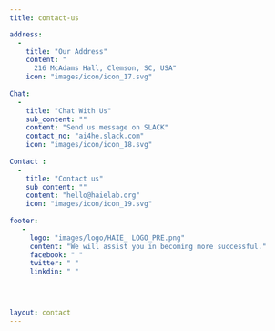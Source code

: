 ```yaml
---
title: contact-us

address: 
  -
    title: "Our Address"
    content: "
      216 McAdams Hall, Clemson, SC, USA"
    icon: "images/icon/icon_17.svg"
      
Chat: 
  -
    title: "Chat With Us"
    sub_content: ""
    content: "Send us message on SLACK"
    contact_no: "ai4he.slack.com"
    icon: "images/icon/icon_18.svg"
      
Contact : 
  -
    title: "Contact us"
    sub_content: ""
    content: "hello@haielab.org"
    icon: "images/icon/icon_19.svg"
    
footer:
   - 
     logo: "images/logo/HAIE_ LOGO_PRE.png"
     content: "We will assist you in becoming more successful."
     facebook: " "
     twitter: " "
     linkdin: " "



  
layout: contact
---
```

